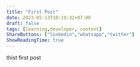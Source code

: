 ```yaml
---
title: "First Post"
date: 2023-05-13T10:19:32+07:00
draft: false
tags: [learning,developer, content]
ShareButtons: ["linkedin","whatsapp","twitter"]
ShowReadingTime: true
---
```


thist first post
